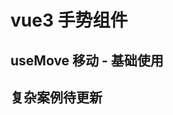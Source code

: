 # vue3 手势组件

## useMove 移动 - 基础使用

<preview path="@demo/useMove/src/app.vue" title="useMove移动，简单使用案例" description="" />

## 复杂案例待更新
